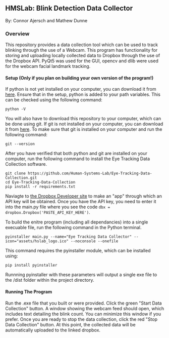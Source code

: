 ## HMSLab: Blink Detection Data Collector
By: Connor Ajersch and Mathew Dunne

### Overview
This repository provides a data collection tool which can be used to track blinking through the use of a Webcam. This program has functionality for storing and uploading locally collected data to Dropbox through the use of the Dropbox API. PyQt5 was used for the GUI, opencv and dlib were used for the webcam facial landmark tracking.

#### Setup (Only if you plan on building your own version of the program!)
If python is not yet installed on your computer, you can download it from [here](https://www.python.org/downloads/).  Ensure that in the setup, python is added to your path variables.  This can be checked using the following command:

 ```
python -V
```

You will also have to download this repository to your computer, which can be done using git.  If git is not installed on your computer, you can download it from [here](https://git-scm.com/download/win).  To make sure that git is installed on your computer and run the following command:

```
git --version
```

After you have verified that both python and git are installed on your computer, run the following command to install the Eye Tracking Data Collection software.

```
git clone https://github.com/Human-Systems-Lab/Eye-Tracking-Data-Collection.git
cd Eye-Tracking-Data-Collection
pip install -r requirements.txt
```

Naviagte to [the Dropbox Developer site](https://www.dropbox.com/developers) to make an "app" through which an API key will be obtained. Once you have the API key, you need to enter it into the main.py file where you see the code `dbx = dropbox.Dropbox('PASTE_API_KEY_HERE')`.

To build the enitre program (including all dependancies) into a single execuable file, run the following command in the Python terminal.

```
pyinstaller main.py --name="Eye Tracking Data Collector" --icon="assets/hslab_logo.ico" --noconsole --onefile
```

This command requires the pyinstaller module, which can be installed using:

```
pip install pyinstaller
```

Runnning pyinstaller with these parameters will output a single exe file to the /dist folder within the project directory.

#### Running The Program
Run the .exe file that you built or were provided. Click the green "Start Data Collection" button. A window showing the webcam feed should open, which includes text detailing the blink count. You can minimize this window if you prefer. Once you are ready to stop the data collection, click the red "Stop Data Collection" button. At this point, the collected data will be automatically uploaded to the linked dropbox. 
